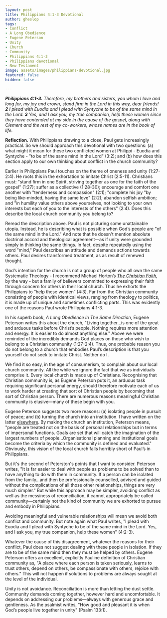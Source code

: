 ```yaml
---
layout: post
title: Philippians 4:1-3 Devotional
author: gheslop
tags:
- Conflict
- A Long Obedience
- Eugene Peterson
- Unity
- Church
- Community
- Philippians 4:1-3
- Philippians devotional
- New Testament
image: assets/images/philippians-devotional.jpg
featured: false
hidden: false

---
```

**_Philippians 4:1-3._** _Therefore, my brothers and sisters, you whom I love and long for, my joy and crown, stand firm in the Lord in this way, dear friends! **2** I plead with Euodia and I plead with Syntyche to be of the same mind in the Lord. **3** Yes, and I ask you, my true companion, help these women since they have contended at my side in the cause of the gospel, along with Clement and the rest of my co-workers, whose names are in the book of life._

**Reflection.** With Philippians drawing to a close, Paul gets increasingly practical. So we should approach this devotional with two questions: (a) what might it mean for these two conflicted women at Philippi - Euodia and Syntyche - "to be of the same mind in the Lord" (3:2); and (b) how does this section apply to our own thinking about conflict in the church community?

Earlier in Philippians Paul touches on the theme of oneness and unity (1:27-2:4). He roots this in the exhortation to imitate Christ (2:5-11). Christians must: "stand firm in one Spirit, striving together as one for the faith of the gospel" (1:27); suffer as a collective (1:28-30); encourage and comfort one another with "tenderness and compassion" (2:1); "complete his joy "by being like-minded, having the same love" (2:2); abandon selfish ambition; and "in humility value others above yourselves, not looking to your own interests but each of you to the interests of the others" (2:4). Does this describe the local church community you belong to?

Reread the description above. Paul is not picturing some unattainable utopia. Instead, he is describing what is possible when God’s people are "of the same mind in the Lord." And note that he doesn't mention absolute doctrinal accord and theological agreement—as if unity were grounded simply in thinking the same things. In fact, despite repeatedly using the word "mind," Paul describes an attitude and demands actions towards others. Paul desires transformed treatment, as as result of renewed thought.

God’s intention for the church is not a group of people who all own the same Systematic Theology - I recommend Michael Horton’s [_The Christian Faith_](https://www.amazon.com/Christian-Faith-Systematic-Theology-Pilgrims/dp/0310286042 "Michael Horton - The Christian Faith")_,_ by the way _-_ but a family of believers committed to expressing their faith through concern for others in their local church. Thus he exhorts the Philippians to “help these women” (4:3). Far from the Christian community consisting of people with identical views, ranging from theology to politics, it is made up of unique and sometimes conflicting parts. This was evidently one of the reasons Paul wrote Philippians 4:1-3.

In his superb book, _A Long Obedience In The Same Direction_, Eugene Peterson writes this about the church, "Living together...is one of the great and arduous tasks before Christ’s people. Nothing requires more attention and energy. It is easier to do almost anything else." Above we were reminded of the incredibly demands God places on those who wish to belong to a Christian community (1:27-2:4). Thus, one probable reason you do not belong to a church that embodies Paul’s description is that you yourself do not seek to imitate Christ. Neither do I.

We find it so easy, in the age of consumerism, to complain about our local church community. All the while we ignore the fact that we as individuals comprise it. Every local church is made up of Christians. Recognising that Christian community is, as Eugene Peterson puts it, an arduous task requiring significant personal energy, should therefore motivate each of us to work harder at creating that sort of Christian people by becoming that sort of Christian person. There are numerous reasons meaningful Christian community is elusive—many of these begin with you.

Eugene Peterson suggests two more reasons: (a) isolating people in pursuit of peace; and (b) turning the church into an institution. I have written on the latter [elsewhere](https://rekindle.co.za/content/some-misgivings-about-andrew-heards-lifeboat-analogy/ "The Church Is Not A Lifeboat"). By making the church an institution, Peterson means, "people are treated not on the basis of personal relationships but in terms of impersonal functions. Goals are set that will catch the imagination of the largest numbers of people…Organisational planning and institutional goals become the criteria by which the community is defined and evaluated." Obviously, this vision of the local church falls horribly short of Paul’s in Philippians.

But it's the second of Peterston's points that I want to consider. Peterson writes, "It is far easier to deal with people as problems to be solved than to have anything to do with them in community. If a person can be isolated from the family…and then be professionally counselled, advised and guided without the complications of all those other relationships, things are very much simpler." But while this approach may be simpler, avoiding conflict as well as the messiness of reconciliation, it cannot appropriately be called community—certainly not the kind of community we are exhorted to pursue and embody in Philippians.

Avoiding meaningful and vulnerable relationships will mean we avoid both conflict and community. But note again what Paul writes, "I plead with Euodia and I plead with Syntyche to be of the same mind in the Lord. Yes, and I ask you, my true companion, help these women" (4:2-3).

Whatever the cause of this disagreement, whatever the reasons for their conflict, Paul does not suggest dealing with these people in isolation. If they are to be of the same mind then they must be helped by others. Eugene Peterson offers an excellent, explicitly Pauline definition of Christian community as, "A place where each person is taken seriously, learns to trust others, depend on others, be compassionate with others, rejoice with others." This will not happen if solutions to problems are always sought at the level of the individual.

Unity is not avoidance. Reconciliation is more than letting the dust settle. Community demands coming together, however hard and uncomfortable. It depends on addressing our problems—always with generous grace and gentleness. As the psalmist writes, "How good and pleasant it is when God’s people live together in unity" (Psalm 133:1).